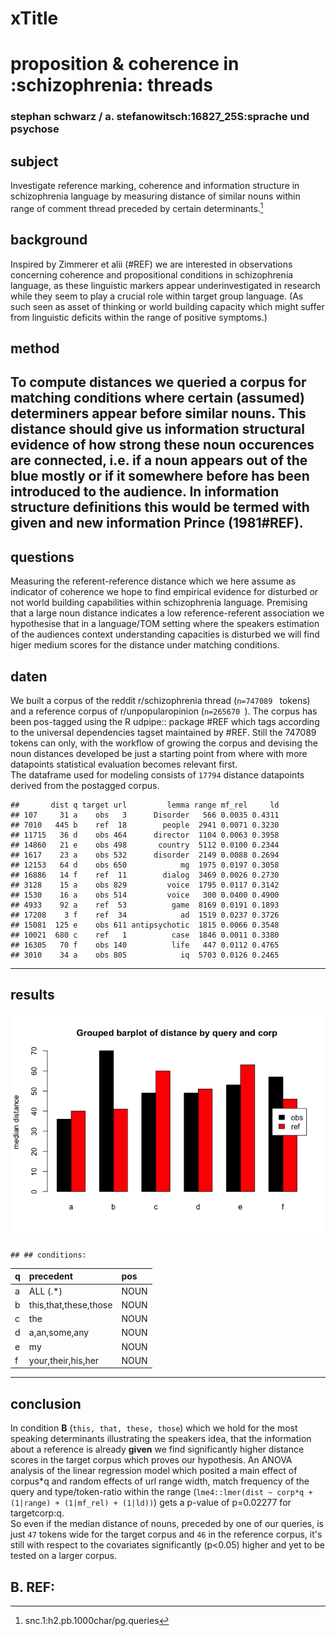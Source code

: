 # xTitle
# proposition & coherence in :schizophrenia: threads
### stephan schwarz / a. stefanowitsch:16827_25S:sprache und psychose
## subject
Investigate reference marking, coherence and information structure in schizophrenia language by measuring distance of similar nouns within range of comment thread preceded by certain determinants.[^1]
## background
Inspired by Zimmerer et alii (#REF) we are interested in observations concerning coherence and propositional conditions in schizophrenia language, as these linguistic markers appear underinvestigated in research while they seem to play a crucial role within target group language. (As such seen as asset of thinking or world building capacity which might suffer from linguistic deficits within the range of positive symptoms.)
## method
To compute distances we queried a corpus for matching conditions where certain (assumed) determiners appear before similar nouns. This distance should give us information structural evidence of how strong these noun occurences are connected, i.e. if a noun appears out of the blue mostly or if it somewhere before has been introduced to the audience. In information structure definitions this would be termed with **given and new information** Prince (1981#REF).
----
## questions
Measuring the referent-reference distance which we here assume as indicator of coherence we hope to find empirical evidence for disturbed or not world building capabilities within schizophrenia language. Premising that a large noun distance indicates a low reference-referent association we hypothesise that in a language/TOM setting where the speakers estimation of the audiences context understanding capacities is disturbed we will find higer medium scores for the distance under matching conditions.
## daten
We built a corpus of the reddit r/schizophrenia thread (```n=747089 ``` tokens) and a reference corpus of r/unpopularopinion (```n=265670 ```). The corpus has been pos-tagged using the R udpipe:: package #REF which tags according to the universal dependencies tagset maintained by #REF. Still the 747089 tokens can only, with the workflow of growing the corpus and devising the noun distances developed be just a starting point from where with more datapoints statistical evaluation becomes relevant first.   
The dataframe used for modeling consists of ``` 17794 ``` distance datapoints derived from the postagged corpus.


```
##       dist q target url         lemma range mf_rel     ld
## 107     31 a    obs   3      Disorder   566 0.0035 0.4311
## 7010   445 b    ref  18        people  2941 0.0071 0.3230
## 11715   36 d    obs 464      director  1104 0.0063 0.3958
## 14860   21 e    obs 498       country  5112 0.0100 0.2344
## 1617    23 a    obs 532      disorder  2149 0.0088 0.2694
## 12153   64 d    obs 650            mg  1975 0.0197 0.3058
## 16886   14 f    ref  11        dialog  3469 0.0026 0.2730
## 3128    15 a    obs 829         voice  1795 0.0117 0.3142
## 1530    16 a    obs 514         voice   300 0.0400 0.4900
## 4933    92 a    ref  53          game  8169 0.0191 0.1893
## 17208    3 f    ref  34            ad  1519 0.0237 0.3726
## 15081  125 e    obs 611 antipsychotic  1815 0.0066 0.3548
## 10021  680 c    ref   1          case  1846 0.0011 0.3380
## 16305   70 f    obs 140          life   447 0.0112 0.4765
## 3010    34 a    obs 805            iq  5703 0.0126 0.2465
```
----
## results




![](https://github.com/esteeschwarz/SPUND-LX/raw/main/psych/HA/poster/index_files/figure-html/df1-vis-1.png)

```
## ## conditions:
```



|q  |precedent             |pos  |
|:--|:---------------------|:----|
|a  |ALL (.*)              |NOUN |
|b  |this,that,these,those |NOUN |
|c  |the                   |NOUN |
|d  |a,an,some,any         |NOUN |
|e  |my                    |NOUN |
|f  |your,their,his,her    |NOUN |



----
## conclusion
In condition **B** (``` this, that, these, those ```) which we hold for the most speaking determinants illustrating the speakers idea, that the information about a reference is already **given** we find significantly higher distance scores in the target corpus which proves our hypothesis. An ANOVA analysis of the linear regression model which posited a main effect of corpus\*q and random effects of url range width, match frequency of the query and type/token-ratio within the range (`lme4::lmer(dist ~ corp*q +(1|range) + (1|mf_rel) + (1|ld))`) gets a p-value of p=0.02277 for targetcorp:q.   
So even if the median distance of nouns, preceded by one of our queries, is just ``` 47 ``` tokens wide for the target corpus and ``` 46 ``` in the reference corpus, it's still with respect to the covariates significantly (p<0.05) higher and yet to be tested on a larger corpus.
## B. REF:
[^1]:snc.1:h2.pb.1000char/pg.queries
